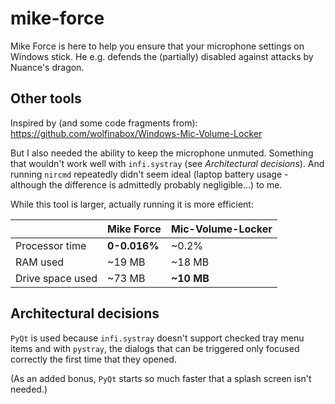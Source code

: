 # mike-force

Mike Force is here to help you ensure that your microphone settings on Windows stick. He e.g. defends the (partially) disabled against attacks by Nuance's dragon.

## Other tools

Inspired by (and some code fragments from): https://github.com/wolfinabox/Windows-Mic-Volume-Locker

But I also needed the ability to keep the microphone unmuted. Something that wouldn't work well with `infi.systray` (see *Architectural decisions*). And running `nircmd` repeatedly didn't seem ideal (laptop battery usage - although the difference is admittedly probably negligible...) to me.

While this tool is larger, actually running it is more efficient:

|     | Mike Force | Mic-Volume-Locker |
| -------- | ------- | ------- |
| Processor time  | **0-0.016%**  | ~0.2%  |
| RAM used | ~19 MB  | ~18 MB    |
| Drive space used  | ~73 MB  | **~10 MB**  |

## Architectural decisions

`PyQt` is used because `infi.systray` doesn't support checked tray menu items and with `pystray`, the dialogs that can be triggered only focused correctly the first time that they opened.

(As an added bonus, `PyQt` starts so much faster that a splash screen isn't needed.)
